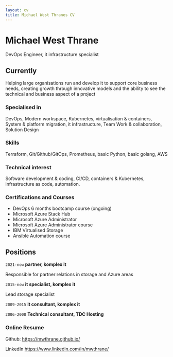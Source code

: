 ```yaml
---
layout: cv
title: Michael West Thranes CV
---
```


# Michael West Thrane
DevOps Engineer, it infrastructure specialist

## Currently
Helping large organisations run and develop it to support core business needs, creating growth through innovative models and the ability to see the technical and business aspect of a project

### Specialised in
DevOps, Modern workspace, Kubernetes, virtualisation & containers, System & platform migration, it infrastructure, Team Work & collaboration, Solution Design

### Skills
Terraform, Git/Github/GitOps, Prometheus, basic Python, basic golang, AWS

### Technical interest
Software development & coding, CI/CD, containers & Kubernetes, infrastructure as code, automation.

### Certifications and Courses
* DevOps 6 months bootcamp course (ongoing)
* Microsoft Azure Stack Hub
* Microsoft Azure Administrator
* Microsoft Azure Administrator course
* IBM Virtualised Storage
* Ansible Automation course

## Positions
`2021-now`
__partner, komplex it__

Responsible for partner relations in storage and Azure areas

`2015-now`
__it specialist, komplex it__

Lead storage specialist

`2009-2015`
__it consultant, komplex it__

`2006-2008`
__Technical consultant, TDC Hosting__

### Online Resume
Github: <https://mwthrane.github.io/>

LinkedIn <https://www.linkedin.com/in/mwthrane/>